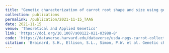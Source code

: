 ```yaml
---
title: "Genetic characterization of carrot root shape and size using genome-wide association analysis and genomic-estimated breeding values"
collection: publications
permalink: /publication/2021-11-15_TAAG
date: 2021-11-15
venue: 'Theoretical and Applied Genetics'
link: 'https://doi.org/10.1007/s00122-021-03988-8'
code: 'https://dataverse.harvard.edu/dataverse/usda-npgs-carrot-collection'
citation: 'Brainard, S.H., Ellison, S.L., Simon, P.W. et al. Genetic characterization of carrot root shape and size using genome-wide association analysis and genomic-estimated breeding values. <i>Theor Appl Genet</i> (2021). https://doi.org/10.1007/s00122-021-03988-8'
---
```



